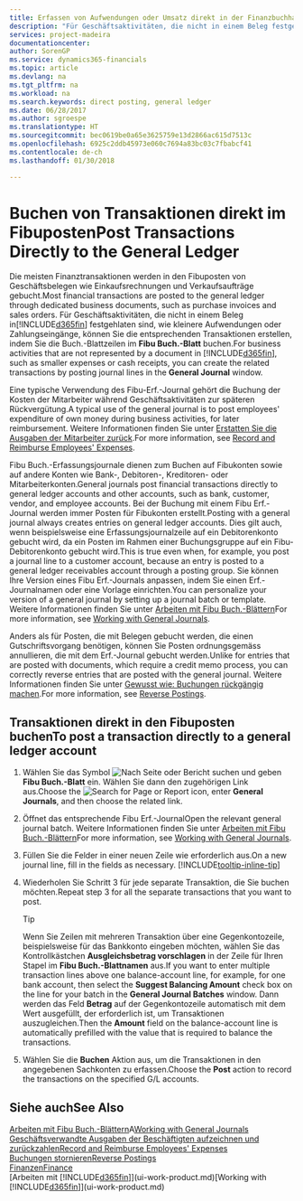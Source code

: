 ```yaml
---
title: Erfassen von Aufwendungen oder Umsatz direkt in der Finanzbuchhaltung| Microsoft Docs
description: "Für Geschäftsaktivitäten, die nicht in einem Beleg festgehlaten sind, wie kleinere Aufwendungen oder Zahlungseingänge, können Sie die entsprechenden Transaktionen erstellen, indem Sie die Erf.-Journalzeilen im Fibu Erf.-Journal buchen."
services: project-madeira
documentationcenter: 
author: SorenGP
ms.service: dynamics365-financials
ms.topic: article
ms.devlang: na
ms.tgt_pltfrm: na
ms.workload: na
ms.search.keywords: direct posting, general ledger
ms.date: 06/28/2017
ms.author: sgroespe
ms.translationtype: HT
ms.sourcegitcommit: bec0619be0a65e3625759e13d2866ac615d7513c
ms.openlocfilehash: 6925c2ddb45973e060c7694a83bc03c7fbabcf41
ms.contentlocale: de-ch
ms.lasthandoff: 01/30/2018

---
```

# <a name="post-transactions-directly-to-the-general-ledger"></a><span data-ttu-id="76352-103">Buchen von Transaktionen direkt im Fibuposten</span><span class="sxs-lookup"><span data-stu-id="76352-103">Post Transactions Directly to the General Ledger</span></span>
<span data-ttu-id="76352-104">Die meisten Finanztransaktionen werden in den Fibuposten von Geschäftsbelegen wie Einkaufsrechnungen und Verkaufsaufträge gebucht.</span><span class="sxs-lookup"><span data-stu-id="76352-104">Most financial transactions are posted to the general ledger through dedicated business documents, such as purchase invoices and sales orders.</span></span> <span data-ttu-id="76352-105">Für Geschäftsaktivitäten, die nicht in einem Beleg in[!INCLUDE[d365fin](includes/d365fin_md.md)] festgehlaten sind, wie kleinere Aufwendungen oder Zahlungseingänge, können Sie die entsprechenden Transaktionen erstellen, indem Sie die Buch.-Blattzeilen im **Fibu Buch.-Blatt** buchen.</span><span class="sxs-lookup"><span data-stu-id="76352-105">For business activities that are not represented by a document in [!INCLUDE[d365fin](includes/d365fin_md.md)], such as smaller expenses or cash receipts, you can create the related transactions by posting journal lines in the **General Journal** window.</span></span>

<span data-ttu-id="76352-106">Eine typische Verwendung des Fibu-Erf.-Journal gehört die Buchung der Kosten der Mitarbeiter während Geschäftsaktivitäten zur späteren Rückvergütung.</span><span class="sxs-lookup"><span data-stu-id="76352-106">A typical use of the general journal is to post employees' expenditure of own money during business activities, for later reimbursement.</span></span> <span data-ttu-id="76352-107">Weitere Informationen finden Sie unter [Erstatten Sie die Ausgaben der Mitarbeiter zurück](finance-how-record-reimburse-employee-expenses.md).</span><span class="sxs-lookup"><span data-stu-id="76352-107">For more information, see [Record and Reimburse Employees' Expenses](finance-how-record-reimburse-employee-expenses.md).</span></span>

<span data-ttu-id="76352-108">Fibu Buch.-Erfassungsjournale dienen zum Buchen auf Fibukonten sowie auf andere Konten wie Bank-, Debitoren-, Kreditoren- oder Mitarbeiterkonten.</span><span class="sxs-lookup"><span data-stu-id="76352-108">General journals post financial transactions directly to general ledger accounts and other accounts, such as bank, customer, vendor, and employee accounts.</span></span> <span data-ttu-id="76352-109">Bei der Buchung mit einem Fibu Erf.-Journal werden immer Posten für Fibukonten erstellt.</span><span class="sxs-lookup"><span data-stu-id="76352-109">Posting with a general journal always creates entries on general ledger accounts.</span></span> <span data-ttu-id="76352-110">Dies gilt auch, wenn beispielsweise eine Erfassungsjournalzeile auf ein Debitorenkonto gebucht wird, da ein Posten im Rahmen einer Buchungsgruppe auf ein Fibu-Debitorenkonto gebucht wird.</span><span class="sxs-lookup"><span data-stu-id="76352-110">This is true even when, for example, you post a journal line to a customer account, because an entry is posted to a general ledger receivables account through a posting group.</span></span> <span data-ttu-id="76352-111">Sie können Ihre Version eines Fibu Erf.-Journals anpassen, indem Sie einen Erf.-Journalnamen oder eine Vorlage einrichten.</span><span class="sxs-lookup"><span data-stu-id="76352-111">You can personalize your version of a general journal by setting up a journal batch or template.</span></span> <span data-ttu-id="76352-112">Weitere Informationen finden Sie unter [Arbeiten mit Fibu Buch.-Blättern](ui-work-general-journals.md)</span><span class="sxs-lookup"><span data-stu-id="76352-112">For more information, see [Working with General Journals](ui-work-general-journals.md).</span></span>

<span data-ttu-id="76352-113">Anders als für Posten, die mit Belegen gebucht werden, die einen Gutschriftsvorgang benötigen, können Sie Posten ordnungsgemäss annullieren, die mit dem Erf.-Journal gebucht werden.</span><span class="sxs-lookup"><span data-stu-id="76352-113">Unlike for entries that are posted with documents, which require a credit memo process, you can correctly reverse entries that are posted with the general journal.</span></span> <span data-ttu-id="76352-114">Weitere Informationen finden Sie unter [Gewusst wie: Buchungen rückgängig machen](finance-how-reverse-journal-posting.md).</span><span class="sxs-lookup"><span data-stu-id="76352-114">For more information, see [Reverse Postings](finance-how-reverse-journal-posting.md).</span></span>

## <a name="to-post-a-transaction-directly-to-a-general-ledger-account"></a><span data-ttu-id="76352-115">Transaktionen direkt in den Fibuposten buchen</span><span class="sxs-lookup"><span data-stu-id="76352-115">To post a transaction directly to a general ledger account</span></span>
1. <span data-ttu-id="76352-116">Wählen Sie das Symbol ![Nach Seite oder Bericht suchen](media/ui-search/search_small.png "Nach Seite oder Bericht suchen") und geben **Fibu Buch.-Blatt** ein. Wählen Sie dann den zugehörigen Link aus.</span><span class="sxs-lookup"><span data-stu-id="76352-116">Choose the ![Search for Page or Report](media/ui-search/search_small.png "Search for Page or Report icon") icon, enter **General Journals**, and then choose the related link.</span></span>
2. <span data-ttu-id="76352-117">Öffnet das entsprechende Fibu Erf.-Journal</span><span class="sxs-lookup"><span data-stu-id="76352-117">Open the relevant general journal batch.</span></span> <span data-ttu-id="76352-118">Weitere Informationen finden Sie unter [Arbeiten mit Fibu Buch.-Blättern](ui-work-general-journals.md)</span><span class="sxs-lookup"><span data-stu-id="76352-118">For more information, see [Working with General Journals](ui-work-general-journals.md).</span></span>
3. <span data-ttu-id="76352-119">Füllen Sie die Felder in einer neuen Zeile wie erforderlich aus.</span><span class="sxs-lookup"><span data-stu-id="76352-119">On a new journal line, fill in the fields as necessary.</span></span> [!INCLUDE[tooltip-inline-tip](includes/tooltip-inline-tip_md.md)]    
4. <span data-ttu-id="76352-120">Wiederholen Sie Schritt 3 für jede separate Transaktion, die Sie buchen möchten.</span><span class="sxs-lookup"><span data-stu-id="76352-120">Repeat step 3 for all the separate transactions that you want to post.</span></span>

    > [!TIP]  
    > <span data-ttu-id="76352-121">Wenn Sie Zeilen mit mehreren Transaktion über eine Gegenkontozeile, beispielsweise für das Bankkonto eingeben möchten, wählen Sie das Kontrollkästchen **Ausgleichsbetrag vorschlagen** in der Zeile für Ihren Stapel im **Fibu Buch.-Blattnamen** aus.</span><span class="sxs-lookup"><span data-stu-id="76352-121">If you want to enter multiple transaction lines above one balance-account line, for example, for one bank account, then select the **Suggest Balancing Amount** check box on the line for your batch in the **General Journal Batches** window.</span></span> <span data-ttu-id="76352-122">Dann werden das Feld **Betrag** auf der Gegenkontozeile automatisch mit dem Wert ausgefüllt, der erforderlich ist, um Transaktionen auszugleichen.</span><span class="sxs-lookup"><span data-stu-id="76352-122">Then the **Amount** field on the balance-account line is automatically prefilled with the value that is required to balance the transactions.</span></span>
5. <span data-ttu-id="76352-123">Wählen Sie die **Buchen** Aktion aus, um die Transaktionen in den angegebenen Sachkonten zu erfassen.</span><span class="sxs-lookup"><span data-stu-id="76352-123">Choose the **Post** action to record the transactions on the specified G/L accounts.</span></span>

## <a name="see-also"></a><span data-ttu-id="76352-124">Siehe auch</span><span class="sxs-lookup"><span data-stu-id="76352-124">See Also</span></span>
<span data-ttu-id="76352-125">[Arbeiten mit Fibu Buch.-Blättern](ui-work-general-journals.md)A</span><span class="sxs-lookup"><span data-stu-id="76352-125">[Working with General Journals](ui-work-general-journals.md)</span></span>  
[<span data-ttu-id="76352-126">Geschäftsverwandte Ausgaben der Beschäftigten aufzeichnen und zurückzahlen</span><span class="sxs-lookup"><span data-stu-id="76352-126">Record and Reimburse Employees' Expenses</span></span>](finance-how-record-reimburse-employee-expenses.md)  
[<span data-ttu-id="76352-127">Buchungen stornieren</span><span class="sxs-lookup"><span data-stu-id="76352-127">Reverse Postings</span></span>](finance-how-reverse-journal-posting.md)  
[<span data-ttu-id="76352-128">Finanzen</span><span class="sxs-lookup"><span data-stu-id="76352-128">Finance</span></span>](finance.md)  
<span data-ttu-id="76352-129">[Arbeiten mit [!INCLUDE[d365fin](includes/d365fin_md.md)]](ui-work-product.md)</span><span class="sxs-lookup"><span data-stu-id="76352-129">[Working with [!INCLUDE[d365fin](includes/d365fin_md.md)]](ui-work-product.md)</span></span>  

